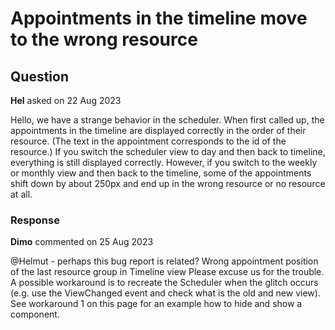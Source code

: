 # Appointments in the timeline move to the wrong resource

## Question

**Hel** asked on 22 Aug 2023

Hello, we have a strange behavior in the scheduler. When first called up, the appointments in the timeline are displayed correctly in the order of their resource. (The text in the appointment corresponds to the id of the resource.) If you switch the scheduler view to day and then back to timeline, everything is still displayed correctly. However, if you switch to the weekly or monthly view and then back to the timeline, some of the appointments shift down by about 250px and end up in the wrong resource or no resource at all.

### Response

**Dimo** commented on 25 Aug 2023

@Helmut - perhaps this bug report is related? Wrong appointment position of the last resource group in Timeline view Please excuse us for the trouble. A possible workaround is to recreate the Scheduler when the glitch occurs (e.g. use the ViewChanged event and check what is the old and new view). See workaround 1 on this page for an example how to hide and show a component.
